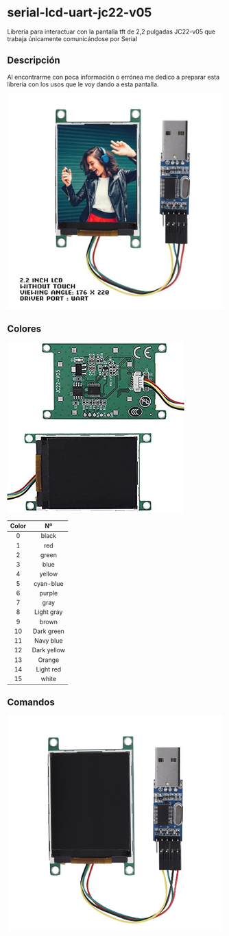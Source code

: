 # serial-lcd-uart-jc22-v05

Librería para interactuar con la pantalla tft de 2,2 pulgadas JC22-v05 que trabaja únicamente comunicándose por Serial

## Descripción

Al encontrarme con poca información o errónea me dedico a preparar esta librería con los usos que le voy dando a esta pantalla.

![Imagen de la pantalla TFT UART JC22-v05](images/doc/img1.jpg)

## Colores

![Imagen de la pantalla TFT UART JC22-v05](images/doc/img2.jpg)

|     Color   |      Nº      |
|  :-------:  |  :--------:  |
|  0          |  black       |
|  1          |  red         |
|  2          |  green       |
|  3     |  blue          |
|  4     |  yellow          |
|  5     |  cyan-blue          |
|  6     |  purple          |
|  7     |  gray          |
|  8     |  Light gray          |
|  9     |  brown          |
|  10     |  Dark green          |
|  11     |  Navy blue          |
|  12     |  Dark yellow          |
|  13     |  Orange          |
|  14     |  Light red          |
|  15     |  white          |


## Comandos

![Imagen de la pantalla TFT UART JC22-v05](images/doc/img3.jpg)